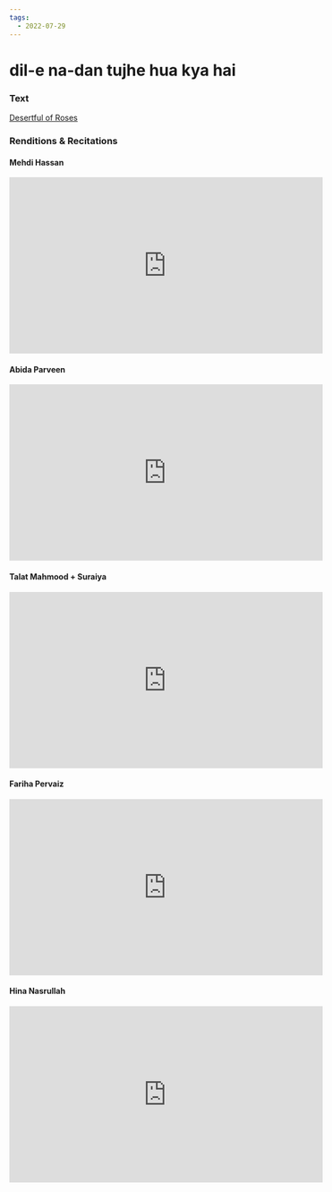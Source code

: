 ```yaml
---
tags:
  - 2022-07-29
---
```

# dil-e na-dan tujhe hua kya hai

### Text
[Desertful of Roses](http://www.columbia.edu/itc/mealac/pritchett/00ghalib/162/index_162.html)

### Renditions & Recitations

#### Mehdi Hassan

<iframe width="560" height="315" src="https://www.youtube.com/embed/uPpF7qNQffk" title="YouTube video player" frameborder="0" allow="accelerometer; autoplay; clipboard-write; encrypted-media; gyroscope; picture-in-picture" allowfullscreen></iframe>

#### Abida Parveen

<iframe width="560" height="315" src="https://www.youtube.com/embed/vpwz9gxRgPI" title="YouTube video player" frameborder="0" allow="accelerometer; autoplay; clipboard-write; encrypted-media; gyroscope; picture-in-picture" allowfullscreen></iframe>

#### Talat Mahmood + Suraiya

<iframe width="560" height="315" src="https://www.youtube.com/embed/rQfQlSaUMt4" title="YouTube video player" frameborder="0" allow="accelerometer; autoplay; clipboard-write; encrypted-media; gyroscope; picture-in-picture" allowfullscreen></iframe>

#### Fariha Pervaiz

<iframe width="560" height="315" src="https://www.youtube.com/embed/1zI_TZAakZ0" title="YouTube video player" frameborder="0" allow="accelerometer; autoplay; clipboard-write; encrypted-media; gyroscope; picture-in-picture" allowfullscreen></iframe>

#### Hina Nasrullah

<iframe width="560" height="315" src="https://www.youtube.com/embed/9Mo8757Lk8o" title="YouTube video player" frameborder="0" allow="accelerometer; autoplay; clipboard-write; encrypted-media; gyroscope; picture-in-picture" allowfullscreen></iframe>


